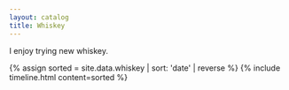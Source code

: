 ```yaml
---
layout: catalog
title: Whiskey
---
```


I enjoy trying new whiskey.

<style>
.tabular-content-item {
  min-height: 50px;
}  
</style>

{% assign sorted = site.data.whiskey | sort: 'date' | reverse %}
{% include timeline.html content=sorted %}
